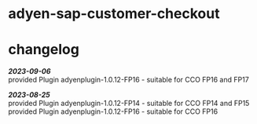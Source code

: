 # adyen-sap-customer-checkout


# changelog

***2023-09-06***  
provided Plugin adyenplugin-1.0.12-FP16 - suitable for CCO FP16 and FP17
  
***2023-08-25***  
provided Plugin adyenplugin-1.0.12-FP14 - suitable for CCO FP14 and FP15  
provided Plugin adyenplugin-1.0.12-FP16 - suitable for CCO FP16
